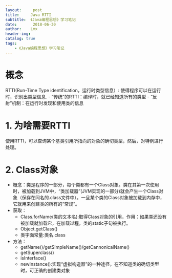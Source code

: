 ```yaml
---
layout:     post
title:     Java RTTI 
subtitle:  《Java编程思想》学习笔记 
date:       2018-06-30
author:    Lmx 
header-img: 
catalog: true
tags: 
    - 《Java编程思想》学习笔记 
---
```


# 概念
RTTI(Run-Time Type identification，运行时类型信息）: 使得程序可以在运行时，识别出类型信息.
    - “传统”的RTTI：编译时，就已经知道所有的类型
    - “反射”机制：在运行时发现和使用类的信息

# 1. 为啥需要RTTI
使用RTTI，可以查询某个基类引用所指向的对象的确切类型，然后，对特例进行处理。

# 2. Class对象
- 概念：类是程序的一部分，每个类都有一个Class对象。类在其第一次使用时，被加载到JVM中，“类加载器”(JVM实现的一部分)就会产生一个Class对象（保存在同名的.class文件中）。一旦某个类的Class对象被加载到内存中，它就用来创建类的所有的“常规”。
- 获取：
    - Class.forName(类的文本名):取得Class对象的引用，作用：如果类还没有被加载就加载它，在加载过程，类的static子句被执行。
    - Object.getClass()
    - 类字面常量:类名.class
- 方法：
    - getName()/getSImpleName()/getCannonicalName()
    - getSuperclass()
    - isInterface() 
    - newInstance():实现“虚拟构造器”的一种途径，在不知道类的确切类型时，可正确的创建类对象

